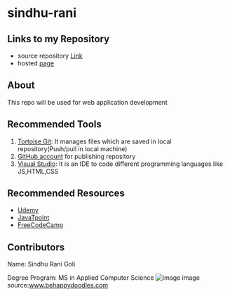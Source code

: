 # sindhu-rani
## Links to my Repository
- source repository [Link](https://github.com/sindhurani29/sindhu-rani)
- hosted [page](https://sindhurani29.github.io/sindhu-rani/)
## About
This repo will be used for web application development 
##  Recommended Tools
1. [Tortoise Git](https://tortoisegit.org/): It manages files which are saved in local repository(Push/pull in local machine)
1. [GitHub account](https://help.github.com/en/github/getting-started-with-github/signing-up-for-a-new-github-account) for publishing   repository 
1. [Visual Studio](https://visualstudio.microsoft.com/): It is an IDE to code different programming languages like JS,HTML,CSS
## Recommended Resources
- [Udemy](https://www.udemy.com/)
- [JavaTpoint](https://www.javatpoint.com/)
- [FreeCodeCamp](https://www.freecodecamp.org/)
## Contributors
Name: Sindhu Rani Goli

Degree Program: MS in Applied Computer Science
![image](https://www.behappydoodles.com/wp-content/uploads/2015/09/behappydoodles_27.jpg)
image source:www.behappydoodles.com

